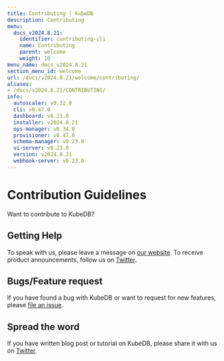 ```yaml
---
title: Contributing | KubeDB
description: Contributing
menu:
  docs_v2024.8.21:
    identifier: contributing-cli
    name: Contributing
    parent: welcome
    weight: 10
menu_name: docs_v2024.8.21
section_menu_id: welcome
url: /docs/v2024.8.21/welcome/contributing/
aliases:
- /docs/v2024.8.21/CONTRIBUTING/
info:
  autoscaler: v0.32.0
  cli: v0.47.0
  dashboard: v0.23.0
  installer: v2024.8.21
  ops-manager: v0.34.0
  provisioner: v0.47.0
  schema-manager: v0.23.0
  ui-server: v0.23.0
  version: v2024.8.21
  webhook-server: v0.23.0
---
```


# Contribution Guidelines

Want to contribute to KubeDB?

## Getting Help

To speak with us, please leave a message on [our website](https://appscode.com/contact/). To receive product announcements, follow us on [Twitter](https://twitter.com/KubeDB).

## Bugs/Feature request

If you have found a bug with KubeDB or want to request for new features, please [file an issue](https://github.com/kubedb/project/issues/new).

## Spread the word

If you have written blog post or tutorial on KubeDB, please share it with us on [Twitter](https://twitter.com/KubeDB).
